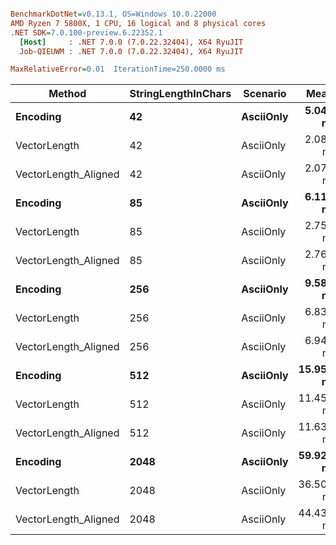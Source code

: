 ``` ini

BenchmarkDotNet=v0.13.1, OS=Windows 10.0.22000
AMD Ryzen 7 5800X, 1 CPU, 16 logical and 8 physical cores
.NET SDK=7.0.100-preview.6.22352.1
  [Host]     : .NET 7.0.0 (7.0.22.32404), X64 RyuJIT
  Job-QIEUWM : .NET 7.0.0 (7.0.22.32404), X64 RyuJIT

MaxRelativeError=0.01  IterationTime=250.0000 ms  

```
|               Method | StringLengthInChars |  Scenario |      Mean |     Error |    StdDev |
|--------------------- |-------------------- |---------- |----------:|----------:|----------:|
|             **Encoding** |                  **42** | **AsciiOnly** |  **5.047 ns** | **0.0167 ns** | **0.0148 ns** |
|         VectorLength |                  42 | AsciiOnly |  2.087 ns | 0.0069 ns | 0.0058 ns |
| VectorLength_Aligned |                  42 | AsciiOnly |  2.077 ns | 0.0086 ns | 0.0076 ns |
|             **Encoding** |                  **85** | **AsciiOnly** |  **6.113 ns** | **0.0233 ns** | **0.0218 ns** |
|         VectorLength |                  85 | AsciiOnly |  2.755 ns | 0.0149 ns | 0.0139 ns |
| VectorLength_Aligned |                  85 | AsciiOnly |  2.761 ns | 0.0144 ns | 0.0134 ns |
|             **Encoding** |                 **256** | **AsciiOnly** |  **9.585 ns** | **0.0339 ns** | **0.0317 ns** |
|         VectorLength |                 256 | AsciiOnly |  6.839 ns | 0.0227 ns | 0.0201 ns |
| VectorLength_Aligned |                 256 | AsciiOnly |  6.944 ns | 0.0211 ns | 0.0197 ns |
|             **Encoding** |                 **512** | **AsciiOnly** | **15.959 ns** | **0.0308 ns** | **0.0288 ns** |
|         VectorLength |                 512 | AsciiOnly | 11.452 ns | 0.0327 ns | 0.0290 ns |
| VectorLength_Aligned |                 512 | AsciiOnly | 11.632 ns | 0.0165 ns | 0.0147 ns |
|             **Encoding** |                **2048** | **AsciiOnly** | **59.927 ns** | **0.1031 ns** | **0.0914 ns** |
|         VectorLength |                2048 | AsciiOnly | 36.509 ns | 0.0851 ns | 0.0754 ns |
| VectorLength_Aligned |                2048 | AsciiOnly | 44.433 ns | 0.4511 ns | 0.7154 ns |
